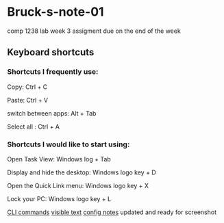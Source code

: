 # Bruck-s-note-01
comp 1238 lab week 3
assigment due on the end of the week
## Keyboard shortcuts

### Shortcuts I frequently use: 

Copy: Ctrl + C

Paste: Ctrl + V 

switch between apps: Alt + Tab

Select all : Ctrl + A 

### Shortcuts I would like to start using: 

Open Task View: Windows log  + Tab

Display and hide the desktop: Windows logo key  + D

Open the Quick Link menu: Windows logo key  + X

Lock your PC: Windows logo key  + L

[CLI commands](docs/cli.md)
[visible text](url)
[config notes](config/cfg.md)
updated and ready for screenshot